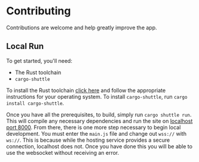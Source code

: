 # Contributing

Contributions are welcome and help greatly improve the app.

## Local Run

To get started, you'll need:
- The Rust toolchain
- `cargo-shuttle`

To install the Rust toolchain [click here](https://rustup.rs) and follow the appropriate instructions for your operating system.
To install `cargo-shuttle`, run `cargo install cargo-shuttle`.

Once you have all the prerequisites, to build, simply run `cargo shuttle run`.
This will compile any necessary dependencies and run the site on [localhost port 8000](http://localhost:8000).
From there, there is one more step necessary to begin local development.
You must enter the `main.js` file and change out `wss://` with `ws://`.
This is because while the hosting service provides a secure connection, localhost does not.
Once you have done this you will be able to use the websocket without receiving an error.
